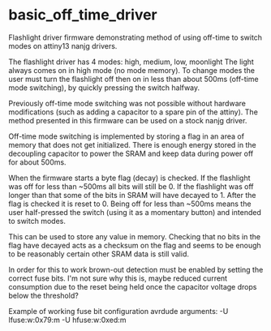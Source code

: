 # basic_off_time_driver
Flashlight driver firmware demonstrating method of using off-time to 
switch modes on attiny13 nanjg drivers.

The flashlight driver has 4 modes: high, medium, low, moonlight
The light always comes on in high mode (no mode memory). To change modes
the user must turn the flashlight off then on in less than about 500ms 
(off-time mode switching), by quickly pressing the switch halfway.

Previously off-time mode switching was not possible without hardware
modifications (such as adding a capacitor to a spare pin of the 
attiny). The method presented in this firmware can be used on a stock 
nanjg driver.

Off-time mode switching is implemented by storing a flag in an area of 
memory that does not get initialized. There is enough energy stored in 
the decoupling capacitor to power the SRAM and keep data during power 
off for about 500ms.

When the firmware starts a byte flag (decay) is checked. If the flashlight
was off for less than ~500ms all bits will still be 0. If the
flashlight was off longer than that some of the bits in SRAM will
have decayed to 1. After the flag is checked it is reset to 0.
Being off for less than ~500ms means the user half-pressed the
switch (using it as a momentary button) and intended to switch modes.

This can be used to store any value in memory. Checking that no
bits in the flag have decayed acts as a checksum on the flag and seems 
to be enough to be reasonably certain other SRAM data is still valid.

In order for this to work brown-out detection must be enabled by
setting the correct fuse bits. I'm not sure why this is, maybe
reduced current consumption due to the reset being held once the
capacitor voltage drops below the threshold?

Example of working fuse bit configuration avrdude arguments:
-U lfuse:w:0x79:m -U hfuse:w:0xed:m 
